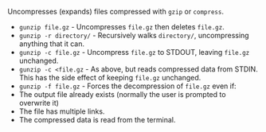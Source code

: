 Uncompresses (expands) files compressed with `gzip` or `compress`.

* `gunzip file.gz` - Uncompresses `file.gz` then deletes `file.gz`.
* `gunzip -r directory/` - Recursively walks `directory/`, uncompressing
anything that it can.
* `gunzip -c file.gz` - Uncompress `file.gz` to STDOUT, leaving `file.gz`
unchanged.
 * `gunzip -c <file.gz` - As above, but reads compressed data from STDIN. This
has the side effect of keeping `file.gz` unchanged.
* `gunzip -f file.gz` - Forces the decompression of `file.gz` even if:
 * The output file already exists (normally the user is prompted to overwrite
it)
 * The file has multiple links.
 * The compressed data is read from the terminal.


